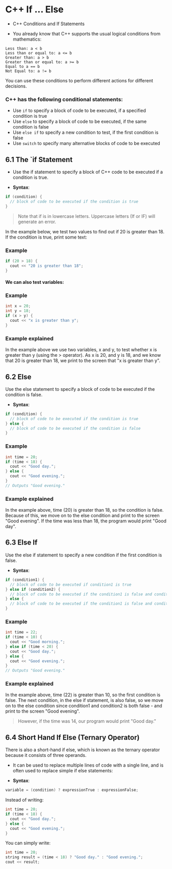 # C++ If ... Else
- C++ Conditions and If Statements

- You already know that C++ supports the usual logical conditions from mathematics:

```
Less than: a < b
Less than or equal to: a <= b
Greater than: a > b
Greater than or equal to: a >= b
Equal to a == b
Not Equal to: a != b
```

You can use these conditions to perform different actions for different decisions.

### C++ has the following conditional statements:

- Use `if` to specify a block of code to be executed, if a specified condition is true
- Use `else` to specify a block of code to be executed, if the same condition is false
- Use `else if` to specify a new condition to test, if the first condition is false
- Use `switch` to specify many alternative blocks of code to be executed


## 6.1 The `if Statement
- Use the if statement to specify a block of C++ code to be executed if a condition is true.

- **Syntax**:

```cpp
if (condition) {
  // block of code to be executed if the condition is true
}
```

> Note that if is in lowercase letters. Uppercase letters (If or IF) will generate an error.

In the example below, we test two values to find out if 20 is greater than 18. If the condition is true, print some text:

### Example

```cpp
if (20 > 18) {
  cout << "20 is greater than 18";
}
```

#### We can also test variables:

### Example

```cpp
int x = 20;
int y = 18;
if (x > y) {
  cout << "x is greater than y";
}
```

### Example explained
In the example above we use two variables, x and y, to test whether x is greater than y (using the > operator). As x is 20, and y is 18, and we know that 20 is greater than 18, we print to the screen that "x is greater than y".


## 6.2 Else
Use the else statement to specify a block of code to be executed if the condition is false.

- **Syntax**:

```cpp
if (condition) {
  // block of code to be executed if the condition is true
} else {
  // block of code to be executed if the condition is false
}
```


### Example


```cpp
int time = 20;
if (time < 18) {
  cout << "Good day.";
} else {
  cout << "Good evening.";
}
// Outputs "Good evening."
```

### Example explained
In the example above, time (20) is greater than 18, so the condition is false. Because of this, we move on to the else condition and print to the screen "Good evening". If the time was less than 18, the program would print "Good day".



## 6.3 Else If
Use the else if statement to specify a new condition if the first condition is false.

- **Syntax**:

```cpp
if (condition1) {
  // block of code to be executed if condition1 is true
} else if (condition2) {
  // block of code to be executed if the condition1 is false and condition2 is true
} else {
  // block of code to be executed if the condition1 is false and condition2 is false
}
```

### Example

```c
int time = 22;
if (time < 10) {
  cout << "Good morning.";
} else if (time < 20) {
  cout << "Good day.";
} else {
  cout << "Good evening.";
}
// Outputs "Good evening."
```

### Example explained
In the example above, time (22) is greater than 10, so the first condition is false. The next condition, in the else if statement, is also false, so we move on to the else condition since condition1 and condition2 is both false - and print to the screen "Good evening".

> However, if the time was 14, our program would print "Good day."

## 6.4 Short Hand If Else (Ternary Operator)
There is also a short-hand if else, which is known as the ternary operator because it consists of three operands.

- It can be used to replace multiple lines of code with a single line, and is often used to replace simple if else statements:

- **Syntax**:

```c
variable = (condition) ? expressionTrue : expressionFalse;
```

Instead of writing:

```c
int time = 20;
if (time < 18) {
  cout << "Good day.";
} else {
  cout << "Good evening.";
}
```

You can simply write:

```c
int time = 20;
string result = (time < 18) ? "Good day." : "Good evening.";
cout << result;

```
